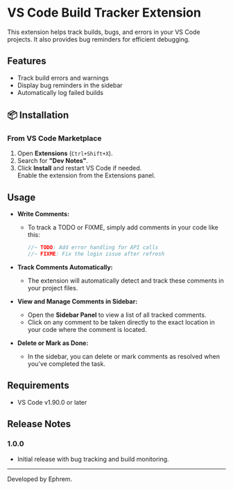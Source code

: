 # VS Code Build Tracker Extension

This extension helps track builds, bugs, and errors in your VS Code projects. It also provides bug reminders for efficient debugging.

## Features
- Track build errors and warnings
- Display bug reminders in the sidebar
- Automatically log failed builds

## 📦 Installation  
### From VS Code Marketplace  
1. Open **Extensions** (`Ctrl+Shift+X`).  
2. Search for **"Dev Notes"**.  
3. Click **Install** and restart VS Code if needed.  
Enable the extension from the Extensions panel.

## Usage
- **Write Comments:**  
  - To track a TODO or FIXME, simply add comments in your code like this:  
    ```js
    //~ TODO: Add error handling for API calls
    //~ FIXME: Fix the login issue after refresh
    ```

- **Track Comments Automatically:**  
  - The extension will automatically detect and track these comments in your project files.

- **View and Manage Comments in Sidebar:**  
  - Open the **Sidebar Panel** to view a list of all tracked comments.
  - Click on any comment to be taken directly to the exact location in your code where the comment is located.
  
- **Delete or Mark as Done:**  
  - In the sidebar, you can delete or mark comments as resolved when you've completed the task.


## Requirements
- VS Code v1.90.0 or later

## Release Notes
### 1.0.0
- Initial release with bug tracking and build monitoring.

---
Developed by Ephrem.

